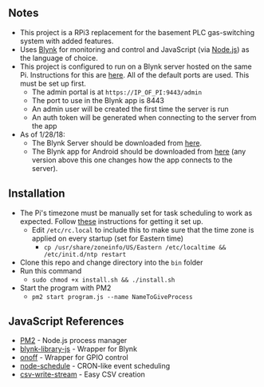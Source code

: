 ## Notes
- This project is a RPi3 replacement for the basement PLC gas-switching system with added features. 
- Uses [Blynk](http://www.blynk.cc/) for monitoring and control and JavaScript (via [Node.js](https://nodejs.org/en/)) as the language of choice.
- This project is configured to run on a Blynk server hosted on the same Pi. Instructions for this are [here](https://github.com/blynkkk/blynk-server#blynk-server). All of the default ports are used. This must be set up first.
	- The admin portal is at `https://IP_OF_PI:9443/admin`
	- The port to use in the Blynk app is 8443
	- An admin user will be created the first time the server is run
	- An auth token will be generated when connecting to the server from the app
- As of 1/28/18:
	- The Blynk Server should be downloaded from [here](https://github.com/blynkkk/blynk-server/releases/download/v0.28.5/server-0.28.5-java8.jar).
	- The Blynk app for Android should be downloaded from [here](https://dl.apk4fun.com/go.php?d=155&i=&p=221652&s=0&l=https%3A%2F%2Ff.apk4fun.com%2Fget.php%3Fp%3D221652%26i%3Dcc.blynk%26v%3D2.17.3%26token%3Dc64c449fa4d5ad37bc6939d8f2e32b0c1517455422) (any version above this one changes how the app connects to the server).

## Installation
- The Pi's timezone must be manually set for task scheduling to work as expected. Follow [these](https://victorhurdugaci.com/raspberry-pi-sync-date-and-time) instructions for getting it set up.
 	- Edit `/etc/rc.local` to include this to make sure that the time zone is applied on every startup (set for Eastern time)
		- `cp /usr/share/zoneinfo/US/Eastern /etc/localtime && /etc/init.d/ntp restart`
- Clone this repo and change directory into the `bin` folder
- Run this command
	- `sudo chmod +x install.sh && ./install.sh`
- Start the program with PM2
	- `pm2 start program.js --name NameToGiveProcess`

## JavaScript References
- [PM2](https://github.com/Unitech/pm2) - Node.js process manager
- [blynk-library-js](https://github.com/vshymanskyy/blynk-library-js) - Wrapper for Blynk
- [onoff](https://github.com/fivdi/onoff) - Wrapper for GPIO control
- [node-schedule](https://github.com/node-schedule/node-schedule) - CRON-like event scheduling
- [csv-write-stream](https://github.com/maxogden/csv-write-stream) - Easy CSV creation
